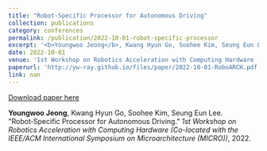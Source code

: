 ```yaml
---
title: "Robot‑Specific Processor for Autonomous Driving"
collection: publications
category: conferences
permalink: /publication/2022-10-01-robot-specific-processor
excerpt: '<b>Youngwoo Jeong</b>, Kwang Hyun Go, Soohee Kim, Seung Eun Lee. &quot;Robot‑Specific Processor for Autonomous Driving.&quot; <i>1st Workshop on Robotics Acceleration with Computing Hardware (Co-located with the IEEE/ACM International Symposium on Microarchitecture (MICRO))</i>, 2022.'
date: 2022-10-01
venue: '1st Workshop on Robotics Acceleration with Computing Hardware (Co-located with the IEEE/ACM International Symposium on Microarchitecture (MICRO))'
paperurl: 'http://yw-ray.github.io/files/paper/2022-10-01-RoboARCH.pdf'
link: nan
---
```


<a href='http://yw-ray.github.io/files/paper/2022-10-01-RoboARCH.pdf'>Download paper here</a>

<b>Youngwoo Jeong</b>, Kwang Hyun Go, Soohee Kim, Seung Eun Lee. &quot;Robot‑Specific Processor for Autonomous Driving.&quot; <i>1st Workshop on Robotics Acceleration with Computing Hardware (Co-located with the IEEE/ACM International Symposium on Microarchitecture (MICRO))</i>, 2022.
